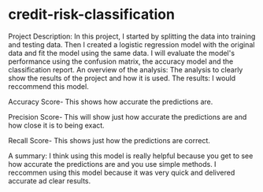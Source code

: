# credit-risk-classification
Project Description: In this project, I started by splitting the data into training and testing data. Then I created a logistic regression model with the original data and fit the model using the same data. I will evaluate the model's performance using the confusion matrix, the accuracy model and the classification report. 
An overview of the analysis: The analysis to clearly show the results of the project and how it is used. 
The results: I would reccommend this model. 

Accuracy Score- This shows how accurate the predictions are.

Precision Score- This will show just how accurate the predictions are and how close it is to being exact.

Recall Score- This shows just how the predictions are correct.

A summary: I think using this model is really helpful because you get to see how accurate the predictions are and you use simple methods. I reccommen using this model because it was very quick and delivered accurate ad clear results. 
